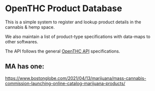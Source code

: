 # OpenTHC Product Database

This is a simple system to register and lookup product details in the cannabis & hemp space.

We also maintain a list of product-type specifications with data-maps to other softwares.

The API follows the general [OpenTHC API](https://api.openthc.org/) specifications.


## MA has one:

https://www.bostonglobe.com/2021/04/13/marijuana/mass-cannabis-commission-launching-online-catalog-marijuana-products/
